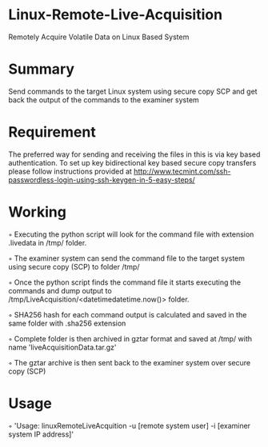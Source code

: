 # Linux-Remote-Live-Acquisition
Remotely Acquire Volatile Data on Linux Based System

# Summary
Send commands to the target Linux system using secure copy SCP and get back the output of the commands to the examiner system

# Requirement
The preferred way for sending and receiving the files in this is via key based authentication. To set up key bidirectional key based secure copy transfers please follow instructions provided at http://www.tecmint.com/ssh-passwordless-login-using-ssh-keygen-in-5-easy-steps/

# Working

◦ Executing the python script will look for the command file with extension .livedata in /tmp/ folder.

◦ The examiner system can send the command file to the target system using secure copy (SCP) to folder /tmp/

◦ Once the python script finds the command file it starts executing the commands and dump output to /tmp/LiveAcquisition/<datetimedatetime.now()> folder.

◦ SHA256 hash for each command output is calculated and saved in the same folder with .sha256 extension

◦ Complete folder is then archived in gztar format and saved at /tmp/ with name 'liveAcquisitionData.tar.gz'

◦ The gztar archive is then sent back to the examiner system over secure copy (SCP)

# Usage
◦ 'Usage: linuxRemoteLiveAcquition -u [remote system user] -i [examiner system IP address]'

